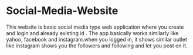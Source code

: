 # Social-Media-Website
This website is basic social media type web application where              you create and login and already existing id . The app basically works similarly like yahoo, facebook and instagram.when you logged in, it shows similar outlet like instagram shows you the followers and following and let you post on it. 
